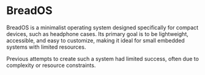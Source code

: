 # BreadOS
BreadOS is a minimalist operating system designed specifically for compact devices, such as headphone cases. Its primary goal is to be lightweight, accessible, and easy to customize, making it ideal for small embedded systems with limited resources.

Previous attempts to create such a system had limited success, often due to complexity or resource constraints.
